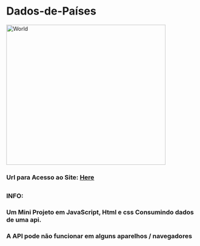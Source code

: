 # Dados-de-Países
<!--API DOS PAÍSES FORA DO AR NO MOMENTO -->


<img src="https://www.suno.com.br/wp-content/uploads/2021/02/principais-bolsas-de-valores-do-mundo-scaled.jpg" alt="World" width="420px" height="370px">

### Url para Acesso ao Site: <a href='https://cristiancaetano29.github.io/Dados-de-Paises/' target="_blank">Here</a>

##
### INFO:

### Um Mini Projeto em JavaScript, Html e css Consumindo dados de uma api.

### A API pode não funcionar em alguns aparelhos / navegadores


